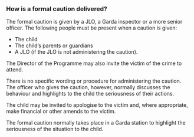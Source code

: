 ###  How is a formal caution delivered?

The formal caution is given by a JLO, a Garda inspector or a more senior
officer. The following people must be present when a caution is given:

  * The child 
  * The child’s parents or guardians 
  * A JLO (if the JLO is not administering the caution). 

The Director of the Programme may also invite the victim of the crime to
attend.

There is no specific wording or procedure for administering the caution. The
officer who gives the caution, however, normally discusses the behaviour and
highlights to the child the seriousness of their actions.

The child may be invited to apologise to the victim and, where appropriate,
make financial or other amends to the victim.

The formal caution normally takes place in a Garda station to highlight the
seriousness of the situation to the child.
